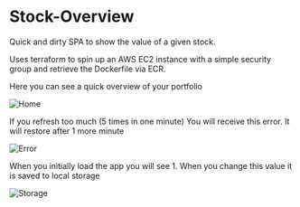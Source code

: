 # Stock-Overview
Quick and dirty SPA to show the value of a given stock.

Uses terraform to spin up an AWS EC2 instance with a simple security group and retrieve the Dockerfile via ECR.


Here you can see a quick overview of your portfolio

![Home](https://user-images.githubusercontent.com/42459707/142715229-edc80948-4c70-4019-a238-d42d0d5581b1.PNG)

If you refresh too much (5 times in one minute) You will receive this error. It will restore after 1 more minute

![Error](https://user-images.githubusercontent.com/42459707/142715233-be0221ba-e6f7-4bd7-b0fa-6f1e25fd68ce.PNG)

When you initially load the app you will see 1. When you change this value it is saved to local storage

![Storage](https://user-images.githubusercontent.com/42459707/142715274-9ea736a9-6a05-487e-a8b8-05f221483f23.PNG)
